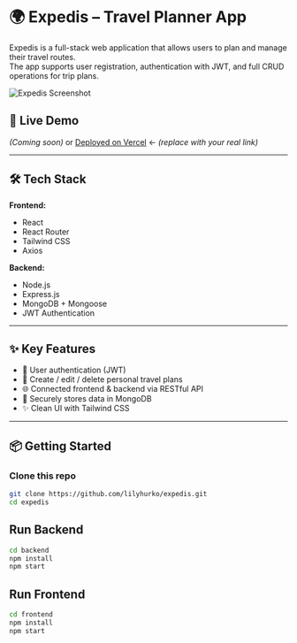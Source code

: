 # 🌍 Expedis – Travel Planner App

Expedis is a full-stack web application that allows users to plan and manage their travel routes.  
The app supports user registration, authentication with JWT, and full CRUD operations for trip plans.

![Expedis Screenshot](./screenshots/expedis-preview1.png) <!-- Optional image -->

## 🚀 Live Demo

_(Coming soon)_ or [Deployed on Vercel](https://your-deployment-link.vercel.app) ← *(replace with your real link)*

---

## 🛠 Tech Stack

**Frontend:**  
- React  
- React Router  
- Tailwind CSS  
- Axios  

**Backend:**  
- Node.js  
- Express.js  
- MongoDB + Mongoose  
- JWT Authentication  

---

## ✨ Key Features

- 👤 User authentication (JWT)  
- 📌 Create / edit / delete personal travel plans  
- 🌐 Connected frontend & backend via RESTful API  
- 💾 Securely stores data in MongoDB  
- ✨ Clean UI with Tailwind CSS  

---

## 📦 Getting Started

### Clone this repo

```bash
git clone https://github.com/lilyhurko/expedis.git
cd expedis
```
## Run Backend
```bash
cd backend
npm install
npm start
```
## Run Frontend
```bash
cd frontend
npm install
npm start
```
